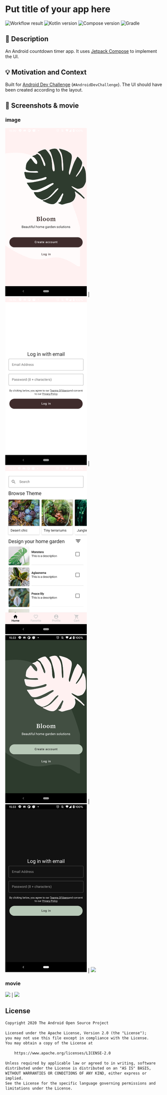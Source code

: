 # Put title of your app here

![Workflow result](https://github.com/hiroshi-homma-origin/compose-android-dev-challenge-week3/workflows/Check/badge.svg)
![Kotlin version](https://img.shields.io/badge/Kotlin-1.4.31-red) ![Compose version](https://img.shields.io/badge/Compose-1.0.0--beta02-blueviolet)
![Gradle](https://img.shields.io/badge/Gradle%20Plugin-7.0.0--alpha09-green)


## :scroll: Description
An Android countdown timer app. It uses [Jetpack Compose](https://developer.android.com/jetpack/compose) to implement the UI.


## :bulb: Motivation and Context
Built for [Android Dev Challenge](https://android-developers.googleblog.com/2021/03/android-dev-challenge-3.html) (`#AndroidDevChallenge`).
The UI should have been created according to the layout.

## :camera_flash: Screenshots & movie

### image
<img src="/results/screenshot_light_1.png" width="260"> | <img src="/results/screenshot_light_2.png" width="260"> | <img src="/results/screenshot_light_3.png" width="260"> 
<img src="/results/screenshot_dark_1.png" width="260"> | <img src="/results/screenshot_dark_2.png" width="260"> | <img src="/results/screenshot_drak_3.png" width="260"> 
### movie
<img src="https://user-images.githubusercontent.com/48885423/111022019-78bf9a80-8413-11eb-8c63-4dcafac68c5d.gif" width="260"> | <img src="https://user-images.githubusercontent.com/48885423/111021997-5cbbf900-8413-11eb-90d6-f8a03f5f1121.gif" width="260">

## License
```
Copyright 2020 The Android Open Source Project

Licensed under the Apache License, Version 2.0 (the "License");
you may not use this file except in compliance with the License.
You may obtain a copy of the License at

    https://www.apache.org/licenses/LICENSE-2.0

Unless required by applicable law or agreed to in writing, software
distributed under the License is distributed on an "AS IS" BASIS,
WITHOUT WARRANTIES OR CONDITIONS OF ANY KIND, either express or implied.
See the License for the specific language governing permissions and
limitations under the License.
```

